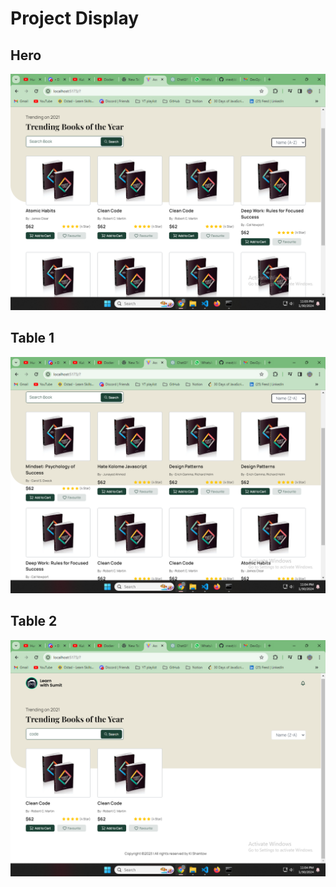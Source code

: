 # Project Display

## Hero

![ss](./src/assets/az.png)

## Table 1

![ss](./src/assets/za.png)

## Table 2

![ss](./src/assets/ss.png)
